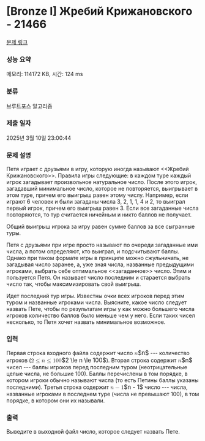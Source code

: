 # [Bronze I] Жребий Крижановского - 21466 

[문제 링크](https://www.acmicpc.net/problem/21466) 

### 성능 요약

메모리: 114172 KB, 시간: 124 ms

### 분류

브루트포스 알고리즘

### 제출 일자

2025년 3월 10일 23:00:44

### 문제 설명

<p>Петя играет с друзьями в игру, которую иногда называют <<Жребий Крижановского>>. Правила игры следующие: в каждом туре каждый игрок загадывает произвольное натуральное число. После этого игрок, загадавший минимальное число, которое не повторяется, выигрывает в этом туре, причем его выигрыш равен этому числу. Например, если играют 6 человек и были загаданы числа 3, 2, 1, 1, 4 и 2, то выиграл первый игрок, причем его выигрыш равен 3. Если все загаданные числа повторяются, то тур считается ничейным и никто баллов не получает.</p>

<p>Общий выигрыш игрока за игру равен сумме баллов за все сыгранные туры.</p>

<p>Петя с друзьями при игре просто называют по очереди загаданные ими числа, а потом определяют, кто выиграл, и подсчитывают баллы. Однако при таком формате игры в принципе можно сжульничать, не загадывая число заранее, а, уже зная числа, названные предыдущими игроками, выбрать себе оптимальное <<загаданное>> число. Этим и пользуется Петя. Он называет число последним и старается выбрать число так, чтобы максимизировать свой выигрыш.</p>

<p>Идет последний тур игры. Известны очки всех игроков перед этим туром и названные игроками числа. Выясните, какое число следует назвать Пете, чтобы по результатам игры у как можно большего числа игроков количество баллов было меньше чем у него. Если таких чисел несколько, то Петя хочет назвать минимальное возможное.</p>

### 입력 

 <p>Первая строка входного файла содержит число <mjx-container class="MathJax" jax="CHTML" style="font-size: 109%; position: relative;"><mjx-math class="MJX-TEX" aria-hidden="true"><mjx-mi class="mjx-i"><mjx-c class="mjx-c1D45B TEX-I"></mjx-c></mjx-mi></mjx-math><mjx-assistive-mml unselectable="on" display="inline"><math xmlns="http://www.w3.org/1998/Math/MathML"><mi>n</mi></math></mjx-assistive-mml><span aria-hidden="true" class="no-mathjax mjx-copytext">$n$</span></mjx-container> --- количество игроков (<mjx-container class="MathJax" jax="CHTML" style="font-size: 109%; position: relative;"><mjx-math class="MJX-TEX" aria-hidden="true"><mjx-mn class="mjx-n"><mjx-c class="mjx-c32"></mjx-c></mjx-mn><mjx-mo class="mjx-n" space="4"><mjx-c class="mjx-c2264"></mjx-c></mjx-mo><mjx-mi class="mjx-i" space="4"><mjx-c class="mjx-c1D45B TEX-I"></mjx-c></mjx-mi><mjx-mo class="mjx-n" space="4"><mjx-c class="mjx-c2264"></mjx-c></mjx-mo><mjx-mn class="mjx-n" space="4"><mjx-c class="mjx-c31"></mjx-c><mjx-c class="mjx-c30"></mjx-c><mjx-c class="mjx-c30"></mjx-c></mjx-mn></mjx-math><mjx-assistive-mml unselectable="on" display="inline"><math xmlns="http://www.w3.org/1998/Math/MathML"><mn>2</mn><mo>≤</mo><mi>n</mi><mo>≤</mo><mn>100</mn></math></mjx-assistive-mml><span aria-hidden="true" class="no-mathjax mjx-copytext">$2 \le n \le 100$</span></mjx-container>). Вторая строка содержит <mjx-container class="MathJax" jax="CHTML" style="font-size: 109%; position: relative;"><mjx-math class="MJX-TEX" aria-hidden="true"><mjx-mi class="mjx-i"><mjx-c class="mjx-c1D45B TEX-I"></mjx-c></mjx-mi></mjx-math><mjx-assistive-mml unselectable="on" display="inline"><math xmlns="http://www.w3.org/1998/Math/MathML"><mi>n</mi></math></mjx-assistive-mml><span aria-hidden="true" class="no-mathjax mjx-copytext">$n$</span></mjx-container> чисел --- баллы игроков перед последним туром (неотрицательные целые числа, не большие 100). Баллы перечислены в том порядке, в котором игроки обычно называют числа (то есть Петины баллы указаны последними). Третья строка содержит <mjx-container class="MathJax" jax="CHTML" style="font-size: 109%; position: relative;"><mjx-math class="MJX-TEX" aria-hidden="true"><mjx-mi class="mjx-i"><mjx-c class="mjx-c1D45B TEX-I"></mjx-c></mjx-mi><mjx-mo class="mjx-n" space="3"><mjx-c class="mjx-c2212"></mjx-c></mjx-mo><mjx-mn class="mjx-n" space="3"><mjx-c class="mjx-c31"></mjx-c></mjx-mn></mjx-math><mjx-assistive-mml unselectable="on" display="inline"><math xmlns="http://www.w3.org/1998/Math/MathML"><mi>n</mi><mo>−</mo><mn>1</mn></math></mjx-assistive-mml><span aria-hidden="true" class="no-mathjax mjx-copytext">$n - 1$</span></mjx-container> число --- числа, названные игроками в последнем туре (числа не превышают 100), в том порядке, в котором они их называли.</p>

### 출력 

 <p>Выведите в выходной файл число, которое следует назвать Пете.</p>

